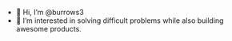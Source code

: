 - 👋 Hi, I’m @burrows3
- 👀 I’m interested in solving difficult problems while also building awesome products. 

<!---
burrows3/burrows3 is a ✨ special ✨ repository because its `README.md` (this file) appears on your GitHub profile.
You can click the Preview link to take a look at your changes.
--->
